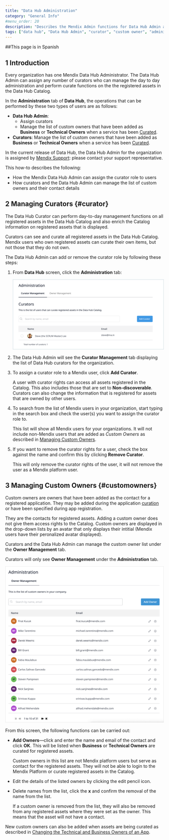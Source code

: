 ```yaml
---
title: "Data Hub Administration"
category: "General Info"
#menu_order: 20
description: "Describes the Mendix Admin functions for Data Hub Admin and curators."
tags: ["data hub", "Data Hub Admin", "curator", "custom owner", "administration"]
---
```


##This page is in Spanish 

## 1 Introduction

Every organization has one Mendix Data Hub Administrator. The Data Hub Admin can assign any number of curators who can manage the day to day administration and perform curate functions on the the registered assets in the Data Hub Catalog.

In the **Administration** tab of **Data Hub**, the operations that can be performed by these two types of users are as follows:

* **Data Hub Admin**:
  * Assign curators
  * Manage the list of custom owners that have been added as **Business** or **Technical Owners** when a service has been [Curated](/data-hub/data-hub-catalog/curate#custom-owner).
* **Curators**:
  Manage the list of custom owners that have been added as **Business** or **Technical Owners** when a service has been [Curated](/data-hub/data-hub-catalog/curate#custom-owner).


In the current release of Data Hub, the Data Hub Admin for the organization is assigned by [Mendix Support](https://support.mendix.com/hc/en-us): please contact your support representative.


This how-to describes the following:

- How the Mendix Data Hub Admin can assign the curator role to users
- How curators and the Data Hub Admin can manage the list of custom owners and their contact details

## 2 Managing Curators {#curator}

The Data Hub Curator can perform day-to-day management functions on all registered assets in the Data Hub Catalog and also enrich the Catalog information on registered assets that is displayed.

Curators can see and curate all registered assets in the Data Hub Catalog. Mendix users who own registered assets can curate their own items, but not those that they do not own.

The Data Hub Admin can add or remove the curator role by following these steps:

1. From **Data Hub** screen, click the **Administration** tab:

	![Administration](attachments/data-hub-admin/administration.png)

2. The Data Hub Admin will see the **Curator Management** tab displaying  the list of Data Hub curators for the organization.

3. To assign a curator role to a Mendix user, click **Add Curator**.

	A user with curator rights can access all assets registered in the Catalog. This also includes those that are set to **Non-discoverable**. Curators can also change the information that is registered for assets that are owned by other users. 

4. To search from the list of Mendix users in your organization, start typing in the search box and check the user(s) you want to assign the curator role to.

	This list will show all Mendix users for your organizations. It will not include non-Mendix users that are  added as *Custom Owners* as described in [Managing Custom Owners](#customowners).

5. If you want to remove the curator rights for a user, check the box against the name and confirm this by clicking **Remove Curator**.

	This will only remove the curator rights of the user, it will not remove the user as a Mendix platform user.

## 3 Managing Custom Owners {#customowners}

Custom owners are owners that have been added as the contact for a registered application. They may be added during the application [curation](/data-hub/data-hub-catalog/curate#custom-owner) or have been specified during app registration.

They are  the contacts for registered assets. Adding a custom owner does not give them access rights to the Catalog. Custom owners are displayed in the drop-down lists by an avatar that only displays their intitial (Mendix users have their peronalized avatar displayed).

Curators and the Data Hub Admin can manage the custom owner list under the **Owner Management** tab.


Curators will only see  **Owner Management** under the **Administration** tab.


![owner admin](attachments/data-hub-admin/owner-management.png)

From this screen, the following functions can be carried out:

* **Add Owners**—click and enter the name and email of the contact and click **OK**. This will be listed when **Business** or **Technical Owners** are curated for registered assets.

	Custom owners in this list are not Mendix platform users but serve as contact for the registered assets.  They will not be able to login to the Mendix Platform or curate registered assets in the Catalog. 

* Edit the details of the listed owners by clicking the edit pencil icon.
* Delete names from the list, click the **x** and confirm the removal of the name from the list.

	If a custom owner is removed from the list, they will also be removed from any registered assets where they were set as the owner. This means that the asset will not have a contact.

New custom owners can also be added when assets are being curated as described in [Changing the Technical and Business Owners of an App](/data-hub/data-hub-catalog/curate#custom-owner).